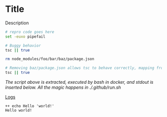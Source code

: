 # Title

Description

```bash
# repro code goes here
set -euxo pipefail

# Buggy behavior
tsc || true

rm node_modules/foo/bar/baz/package.json

# Removing baz/package.json allows tsc to behave correctly, mapping from ./bar/baz.d.ts to ./compat/bar/baz.d.ts
tsc || true
```

*The script above is extracted, executed by bash in docker, and stdout is inserted below.  All the magic happens in ./.github/run.sh*

[Logs](https://github.com/cspotcode/repros/runs/76710127)

```output
++ echo Hello 'world!'
Hello world!
```
